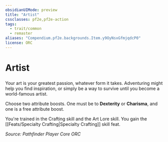 ```yaml
---
obsidianUIMode: preview
title: "Artist"
cssclasses: pf2e,pf2e-action
tags:
  - trait/common
  - remaster
aliases: "Compendium.pf2e.backgrounds.Item.y9OyNsxGfmjqdcP0"
license: ORC
---
```

# Artist

### 






Your art is your greatest passion, whatever form it takes. Adventuring might help you find inspiration, or simply be a way to survive until you become a world-famous artist.

Choose two attribute boosts. One must be to **Dexterity** or **Charisma**, and one is a free attribute boost.

You're trained in the Crafting skill and the Art Lore skill. You gain the [[Feats/Specialty Crafting|Specialty Crafting]] skill feat.

*Source: Pathfinder Player Core*
*ORC*